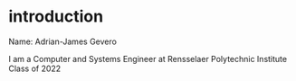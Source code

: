 # introduction
Name: Adrian-James Gevero

I am a Computer and Systems Engineer at Rensselaer Polytechnic Institute 
Class of 2022
